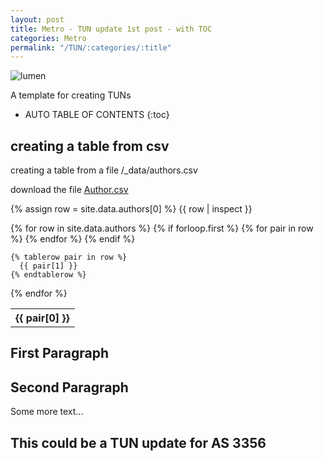 ```yaml
---
layout: post
title: Metro - TUN update 1st post - with TOC
categories: Metro
permalink: "/TUN/:categories/:title"
---
```


![lumen](/demo-wiki/assets/img/Lumen-Logo-Blue-Black-RGB.png)

A template for creating TUNs

<!-- excerpt separator -->

* AUTO TABLE OF CONTENTS
{:toc}

## creating a table from csv

creating a table from  a file /_data/authors.csv

download the file [Author.csv](/demo-wiki/assets/authors.csv)

{% assign row = site.data.authors[0] %}
{{ row | inspect }}

<table>
  {% for row in site.data.authors %}
    {% if forloop.first %}
    <tr>
      {% for pair in row %}
        <th>{{ pair[0] }}</th>
      {% endfor %}
    </tr>
    {% endif %}

    {% tablerow pair in row %}
      {{ pair[1] }}
    {% endtablerow %}
  {% endfor %}
</table>

## First Paragraph

## Second Paragraph
Some more text...
## This could be a TUN update for AS 3356
